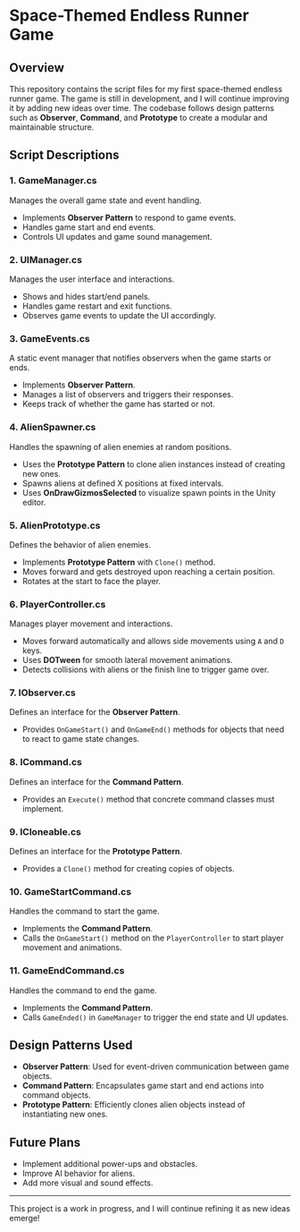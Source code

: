 # Space-Themed Endless Runner Game

## Overview
This repository contains the script files for my first space-themed endless runner game. The game is still in development, and I will continue improving it by adding new ideas over time. The codebase follows design patterns such as **Observer**, **Command**, and **Prototype** to create a modular and maintainable structure.

## Script Descriptions

### 1. GameManager.cs
Manages the overall game state and event handling.
- Implements **Observer Pattern** to respond to game events.
- Handles game start and end events.
- Controls UI updates and game sound management.

### 2. UIManager.cs
Manages the user interface and interactions.
- Shows and hides start/end panels.
- Handles game restart and exit functions.
- Observes game events to update the UI accordingly.

### 3. GameEvents.cs
A static event manager that notifies observers when the game starts or ends.
- Implements **Observer Pattern**.
- Manages a list of observers and triggers their responses.
- Keeps track of whether the game has started or not.

### 4. AlienSpawner.cs
Handles the spawning of alien enemies at random positions.
- Uses the **Prototype Pattern** to clone alien instances instead of creating new ones.
- Spawns aliens at defined X positions at fixed intervals.
- Uses **OnDrawGizmosSelected** to visualize spawn points in the Unity editor.

### 5. AlienPrototype.cs
Defines the behavior of alien enemies.
- Implements **Prototype Pattern** with `Clone()` method.
- Moves forward and gets destroyed upon reaching a certain position.
- Rotates at the start to face the player.

### 6. PlayerController.cs
Manages player movement and interactions.
- Moves forward automatically and allows side movements using `A` and `D` keys.
- Uses **DOTween** for smooth lateral movement animations.
- Detects collisions with aliens or the finish line to trigger game over.

### 7. IObserver.cs
Defines an interface for the **Observer Pattern**.
- Provides `OnGameStart()` and `OnGameEnd()` methods for objects that need to react to game state changes.

### 8. ICommand.cs
Defines an interface for the **Command Pattern**.
- Provides an `Execute()` method that concrete command classes must implement.

### 9. ICloneable<T>.cs
Defines an interface for the **Prototype Pattern**.
- Provides a `Clone()` method for creating copies of objects.

### 10. GameStartCommand.cs
Handles the command to start the game.
- Implements the **Command Pattern**.
- Calls the `OnGameStart()` method on the `PlayerController` to start player movement and animations.

### 11. GameEndCommand.cs
Handles the command to end the game.
- Implements the **Command Pattern**.
- Calls `GameEnded()` in `GameManager` to trigger the end state and UI updates.

## Design Patterns Used
- **Observer Pattern**: Used for event-driven communication between game objects.
- **Command Pattern**: Encapsulates game start and end actions into command objects.
- **Prototype Pattern**: Efficiently clones alien objects instead of instantiating new ones.

## Future Plans
- Implement additional power-ups and obstacles.
- Improve AI behavior for aliens.
- Add more visual and sound effects.

---
This project is a work in progress, and I will continue refining it as new ideas emerge!

